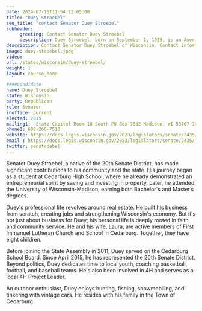 ```yaml
---
date: 2024-07-15T11:54:12-05:00
title: "Duey Stroebel"
seo_title: "contact Senator Duey Stroebel"
subheader:
     greeting: Contact Senator Duey Stroebel
     description: Duey Stroebel, born on September 1, 1959, is an American politician affiliated with the Republican Party. He currently serves as a member of the Wisconsin State Senate, representing District 20, and began his term on April 15, 2015.
description: Contact Senator Duey Stroebel of Wisconsin. Contact information for Duey Stroebel includes email address, phone number, and mailing address.
image: duey-stroebel.jpeg
video:
url: /states/wisconsin/duey-stroebel/
weight: 1
layout: course_home

####candidate
name: Duey Stroebel
state: Wisconsin
party: Republican
role: Senator
inoffice: current
elected: 2015
mailing1:  State Capitol Room 18 South PO Box 7882 Madison, WI 53707-7882
phone1: 608-266-7513
website: https://docs.legis.wisconsin.gov/2023/legislators/senate/2435/
email : https://docs.legis.wisconsin.gov/2023/legislators/senate/2435/
twitter: senstroebel
---
```

Senator Duey Stroebel, a native of the 20th Senate District, has made significant contributions to his community and the state. His journey began as a student at Cedarburg High School, where he already demonstrated an entrepreneurial spirit by saving and investing in property. Later, he attended the University of Wisconsin-Madison, earning both Bachelor's and Master’s degrees.

Duey's professional life revolves around real estate. He built his business from scratch, creating jobs and strengthening Wisconsin's economy. But it's not just about business for Duey; his personal life is deeply rooted in faith and community service. He and his wife, Laura, are active members of First Immanuel Lutheran Church and School in Cedarburg. Together, they have eight children.

Before joining the State Assembly in 2011, Duey served on the Cedarburg School Board. Since April 2015, he has represented the 20th Senate District. Beyond politics, Duey dedicates time to local youth, coaching basketball, football, and baseball teams. He's also been involved in 4H and serves as a local 4H Project Leader.

An outdoor enthusiast, Duey enjoys hunting, fishing, snowmobiling, and tinkering with vintage cars. He resides with his family in the Town of Cedarburg.
